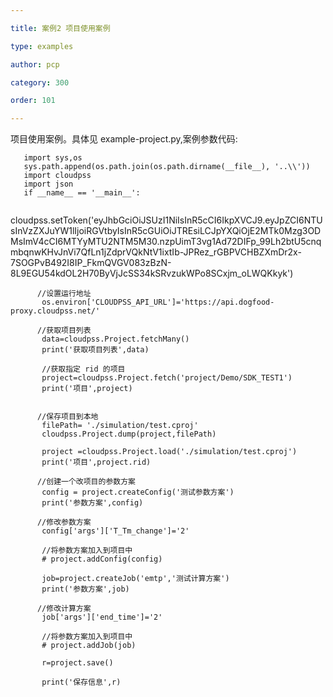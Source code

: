 ```yaml
---

title: 案例2 项目使用案例

type: examples

author: pcp

category: 300

order: 101

---
```




项目使用案例。具体见 example-project.py,案例参数代码:
```
   import sys,os
   sys.path.append(os.path.join(os.path.dirname(__file__), '..\\'))
   import cloudpss
   import json
   if __name__ == '__main__':
   
```
 cloudpss.setToken('eyJhbGciOiJSUzI1NiIsInR5cCI6IkpXVCJ9.eyJpZCI6NTUsInVzZXJuYW1lIjoiRGVtbyIsInR5cGUiOiJTREsiLCJpYXQiOjE2MTk0Mzg3ODMsImV4cCI6MTYyMTU2NTM5M30.nzpUimT3vg1Ad72DIFp_99Lh2btU5cnqmbqnwKHvJnVi7QfLn1jZdprVQkNtV1ixtIb-JPRez_rGBPVCHBZXmDr2x-7SOGPvB492I8IP_FkmQVGV083zBzN-8L9EGU54kdOL2H70ByVjJcSS34kSRvzukWPo8SCxjm_oLWQKkyk')

```
      //设置运行地址
       os.environ['CLOUDPSS_API_URL']='https://api.dogfood-proxy.cloudpss.net/'
    
      //获取项目列表
       data=cloudpss.Project.fetchMany()
       print('获取项目列表',data)
    
       //获取指定 rid 的项目
       project=cloudpss.Project.fetch('project/Demo/SDK_TEST1')
       print('项目',project)


      //保存项目到本地
       filePath= './simulation/test.cproj'
       cloudpss.Project.dump(project,filePath)
    
       project =cloudpss.Project.load('./simulation/test.cproj')
       print('项目',project.rid)
    
      //创建一个改项目的参数方案
       config = project.createConfig('测试参数方案')
       print('参数方案',config)
    
      //修改参数方案
       config['args']['T_Tm_change']='2'
    
       //将参数方案加入到项目中
       # project.addConfig(config)
    
       job=project.createJob('emtp','测试计算方案')
       print('参数方案',job)
    
      //修改计算方案
       job['args']['end_time']='2'
    
       //将参数方案加入到项目中
       # project.addJob(job)
    
       r=project.save()
    
       print('保存信息',r)
```
